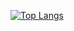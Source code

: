 [![Top Langs](https://github-readme-stats.vercel.app/api/top-langs/?username=mishacausur)](https://github.com/anuraghazra/github-readme-stats)
